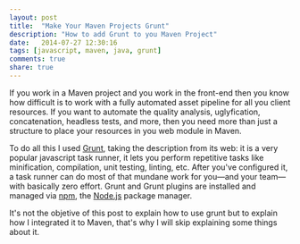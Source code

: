 ```yaml
---
layout: post
title:  "Make Your Maven Projects Grunt"
description: "How to add Grunt to you Maven Project"
date:   2014-07-27 12:30:16
tags: [javascript, maven, java, grunt]
comments: true
share: true
---
```


If you work in a Maven project and you work in the front-end then you know how difficult is to work with a fully automated asset pipeline for all you client resources. If you want to automate the quality analysis, uglyfication, concatenation, headless tests, and more, then you need more than just a structure to place your resources in you web module in Maven. 

To do all this I used [Grunt](http://gruntjs.com), taking the description from its web: it is a very popular javascript task runner, it lets you perform repetitive tasks like minification, compilation, unit testing, linting, etc. After you've configured it, a task runner can do most of that mundane work for you—and your team—with basically zero effort. 
Grunt and Grunt plugins are installed and managed via [npm](http://npmjs.org), the [Node.js](http://nodejs.org) package manager.

It's not the objetive of this post to explain how to use grunt but to explain how I integrated it to Maven, that's why I will skip explaining some things about it.

